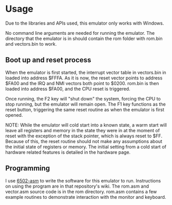 # Usage

Due to the libraries and APIs used, this emulator only works with Windows.

No command line arguments are needed for running the emulator. The directory that the emulator is in should
contain the rom folder with rom.bin and vectors.bin to work.

## Boot up and reset process
When the emulator is first started, the interrupt vector table in vectors.bin in loaded into address $FFFA.
As it is now, the reset vector points to address $FA00 and the IRQ and NMI vectors both point to $0200.
rom.bin is then loaded into address $FA00, and the CPU reset is triggered.

Once running, the F2 key will "shut down" the system, forcing the CPU to stop running,
but the emulator will remain open. The F1 key functions as the reset button, triggering the same
reset routine as when the emulator is first opened.

NOTE: While the emulator will cold start into a known state, a warm start will leave all registers and memory
in the state they were in at the moment of reset with the exception of the stack pointer, which is always
reset to $FF. Because of this, the reset routine should not make any assumptions about the initial state
of registers or memory. The initial setting from a cold start of hardware related features is detailed in
the hardware page.

## Programming
I use [6502-asm](https://github.com/PurePi/6502-Assembler) to write the software for this emulator to run.
Instructions on using the program are in that repository's wiki. The rom.asm and vector.asm source code
is in the rom directory. rom.asm contains a few example routines to demonstrate interaction with the
monitor and keyboard.